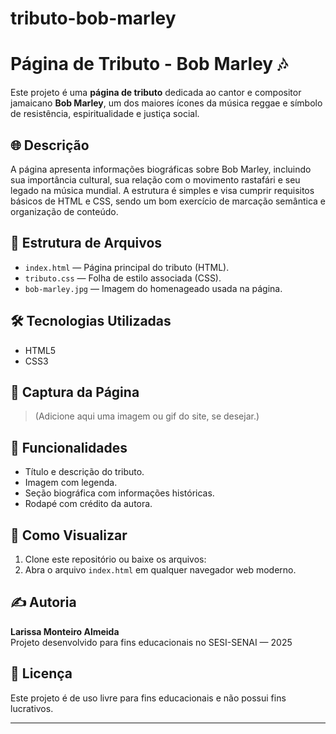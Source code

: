 # tributo-bob-marley
# Página de Tributo - Bob Marley 🎶

Este projeto é uma **página de tributo** dedicada ao cantor e compositor jamaicano **Bob Marley**, um dos maiores ícones da música reggae e símbolo de resistência, espiritualidade e justiça social.

## 🌐 Descrição

A página apresenta informações biográficas sobre Bob Marley, incluindo sua importância cultural, sua relação com o movimento rastafári e seu legado na música mundial. A estrutura é simples e visa cumprir requisitos básicos de HTML e CSS, sendo um bom exercício de marcação semântica e organização de conteúdo.

## 📁 Estrutura de Arquivos

- `index.html` — Página principal do tributo (HTML).
- `tributo.css` — Folha de estilo associada (CSS).
- `bob-marley.jpg` — Imagem do homenageado usada na página.

## 🛠️ Tecnologias Utilizadas

- HTML5
- CSS3

## 📸 Captura da Página

> (Adicione aqui uma imagem ou gif do site, se desejar.)

## 📌 Funcionalidades

- Título e descrição do tributo.
- Imagem com legenda.
- Seção biográfica com informações históricas.
- Rodapé com crédito da autora.

## 🚀 Como Visualizar

1. Clone este repositório ou baixe os arquivos:
2. Abra o arquivo `index.html` em qualquer navegador web moderno.

## ✍️ Autoria

**Larissa Monteiro Almeida**  
Projeto desenvolvido para fins educacionais no SESI-SENAI — 2025

## 📄 Licença

Este projeto é de uso livre para fins educacionais e não possui fins lucrativos.

---

